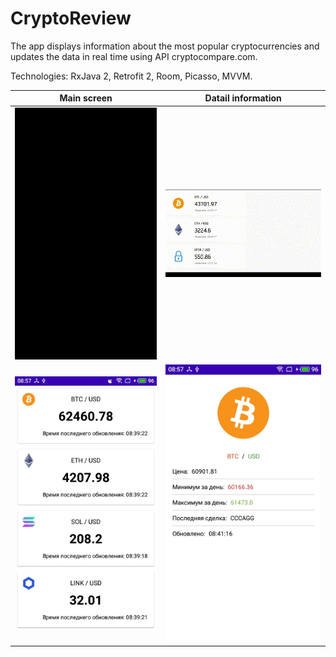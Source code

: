 # CryptoReview
The app displays information about the most popular cryptocurrencies and updates the data in real time using API cryptocompare.com.

Technologies: RxJava 2, Retrofit 2, Room, Picasso, MVVM.

| Main screen      | Datail information   |
| ----------|-----------|
| <img src="https://github.com/Glebasta33/CryptoReview/blob/master/app/src/main/res/drawable/screen_capture_1.gif"/> | <img src="https://github.com/Glebasta33/CryptoReview/blob/master/app/src/main/res/drawable/screen_capture_2.gif"/> |
| ![Datail information](https://github.com/Glebasta33/CryptoReview/blob/master/app/src/main/res/drawable/main.png) | ![Datail information](https://github.com/Glebasta33/CryptoReview/blob/master/app/src/main/res/drawable/detail.png?raw=true) |
